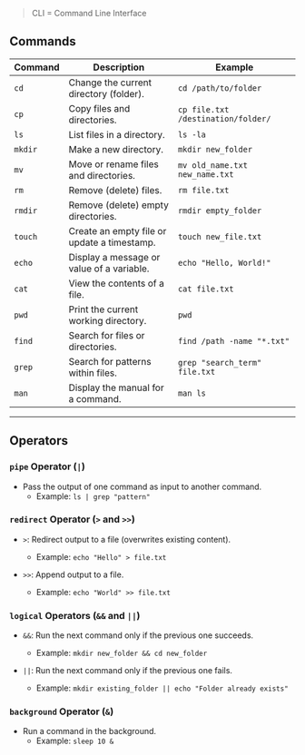 > CLI = Command Line Interface

## Commands

| Command | Description                                 | Example                            |
| ------- | ------------------------------------------- | ---------------------------------- |
| `cd`    | Change the current directory (folder).      | `cd /path/to/folder`               |
| `cp`    | Copy files and directories.                 | `cp file.txt /destination/folder/` |
| `ls`    | List files in a directory.                  | `ls -la`                           |
| `mkdir` | Make a new directory.                       | `mkdir new_folder`                 |
| `mv`    | Move or rename files and directories.       | `mv old_name.txt new_name.txt`     |
| `rm`    | Remove (delete) files.                      | `rm file.txt`                      |
| `rmdir` | Remove (delete) empty directories.          | `rmdir empty_folder`               |
| `touch` | Create an empty file or update a timestamp. | `touch new_file.txt`               |
| `echo`  | Display a message or value of a variable.   | `echo "Hello, World!"`             |
| `cat`   | View the contents of a file.                | `cat file.txt`                     |
| `pwd`   | Print the current working directory.        | `pwd`                              |
| `find`  | Search for files or directories.            | `find /path -name "*.txt"`         |
| `grep`  | Search for patterns within files.           | `grep "search_term" file.txt`      |
| `man`   | Display the manual for a command.           | `man ls`                           |

---

## Operators

### `pipe` Operator (`|`)

- Pass the output of one command as input to another command.
	- Example: `ls | grep "pattern"`

### `redirect` Operator (`>` and `>>`)

- `>`: Redirect output to a file (overwrites existing content).
	- Example: `echo "Hello" > file.txt`
	
- `>>`: Append output to a file.
	- Example: `echo "World" >> file.txt`

### `logical` Operators (`&&` and `||`)

- `&&`: Run the next command only if the previous one succeeds.
	- Example: `mkdir new_folder && cd new_folder`
	
- `||`: Run the next command only if the previous one fails.
	- Example: `mkdir existing_folder || echo "Folder already exists"`

### `background` Operator (`&`)

- Run a command in the background.
	- Example: `sleep 10 &`
